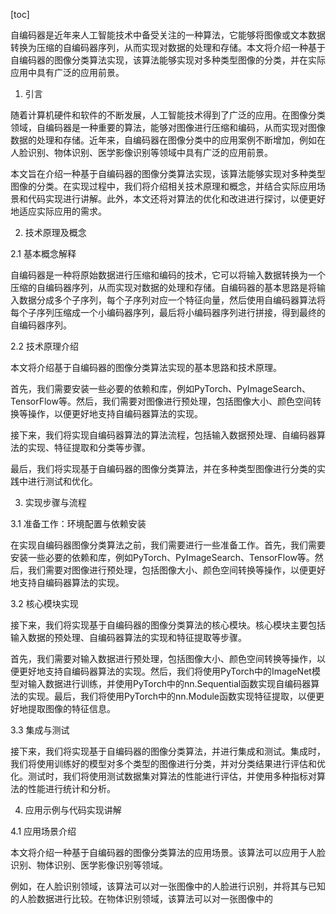 
[toc]                    
                
                
自编码器是近年来人工智能技术中备受关注的一种算法，它能够将图像或文本数据转换为压缩的自编码器序列，从而实现对数据的处理和存储。本文将介绍一种基于自编码器的图像分类算法实现，该算法能够实现对多种类型图像的分类，并在实际应用中具有广泛的应用前景。

1. 引言

随着计算机硬件和软件的不断发展，人工智能技术得到了广泛的应用。在图像分类领域，自编码器是一种重要的算法，能够对图像进行压缩和编码，从而实现对图像数据的处理和存储。近年来，自编码器在图像分类中的应用案例不断增加，例如在人脸识别、物体识别、医学影像识别等领域中具有广泛的应用前景。

本文旨在介绍一种基于自编码器的图像分类算法实现，该算法能够实现对多种类型图像的分类。在实现过程中，我们将介绍相关技术原理和概念，并结合实际应用场景和代码实现进行讲解。此外，本文还将对算法的优化和改进进行探讨，以便更好地适应实际应用的需求。

2. 技术原理及概念

2.1 基本概念解释

自编码器是一种将原始数据进行压缩和编码的技术，它可以将输入数据转换为一个压缩的自编码器序列，从而实现对数据的处理和存储。自编码器的基本思路是将输入数据分成多个子序列，每个子序列对应一个特征向量，然后使用自编码器算法将每个子序列压缩成一个小编码器序列，最后将小编码器序列进行拼接，得到最终的自编码器序列。

2.2 技术原理介绍

本文将介绍基于自编码器的图像分类算法实现的基本思路和技术原理。

首先，我们需要安装一些必要的依赖和库，例如PyTorch、PyImageSearch、TensorFlow等。然后，我们需要对图像进行预处理，包括图像大小、颜色空间转换等操作，以便更好地支持自编码器算法的实现。

接下来，我们将实现自编码器算法的算法流程，包括输入数据预处理、自编码器算法的实现、特征提取和分类等步骤。

最后，我们将实现基于自编码器的图像分类算法，并在多种类型图像进行分类的实践中进行测试和优化。

3. 实现步骤与流程

3.1 准备工作：环境配置与依赖安装

在实现自编码器图像分类算法之前，我们需要进行一些准备工作。首先，我们需要安装一些必要的依赖和库，例如PyTorch、PyImageSearch、TensorFlow等。然后，我们需要对图像进行预处理，包括图像大小、颜色空间转换等操作，以便更好地支持自编码器算法的实现。

3.2 核心模块实现

接下来，我们将实现基于自编码器的图像分类算法的核心模块。核心模块主要包括输入数据的预处理、自编码器算法的实现和特征提取等步骤。

首先，我们需要对输入数据进行预处理，包括图像大小、颜色空间转换等操作，以便更好地支持自编码器算法的实现。然后，我们将使用PyTorch中的ImageNet模型对输入数据进行训练，并使用PyTorch中的nn.Sequential函数实现自编码器算法的实现。最后，我们将使用PyTorch中的nn.Module函数实现特征提取，以便更好地提取图像的特征信息。

3.3 集成与测试

接下来，我们将实现基于自编码器的图像分类算法，并进行集成和测试。集成时，我们将使用训练好的模型对多个类型的图像进行分类，并对分类结果进行评估和优化。测试时，我们将使用测试数据集对算法的性能进行评估，并使用多种指标对算法的性能进行统计和分析。

4. 应用示例与代码实现讲解

4.1 应用场景介绍

本文将介绍一种基于自编码器的图像分类算法的应用场景。该算法可以应用于人脸识别、物体识别、医学影像识别等领域。

例如，在人脸识别领域，该算法可以对一张图像中的人脸进行识别，并将其与已知的人脸数据进行比较。在物体识别领域，该算法可以对一张图像中的

